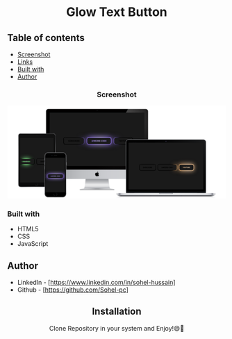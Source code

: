 <div align="center">
 
# Glow Text Button

</div>

## Table of contents

- [Screenshot](#screenshot)
- [Links](#links)
- [Built with](#built-with)
- [Author](#author)

<div align="center">

### Screenshot

![](images/all-devices-black.png)

</div>


### Built with

- HTML5
- CSS
- JavaScript

## Author

- LinkedIn - [https://www.linkedin.com/in/sohel-hussain]
- Github - [https://github.com/Sohel-pc]

<div align="center">

## Installation

Clone Repository in your system and Enjoy!😄🎉

</div>
<!-- 
┌───────────────────┐              ┌──────────────────┐
│                   │              │ In:sohel-hussain │
│  Follow For More  │  ──────────► │                  │
│                   │              │ Git: Soherl-pc   │
└───────────────────┘              └──────────────────┘
-->
